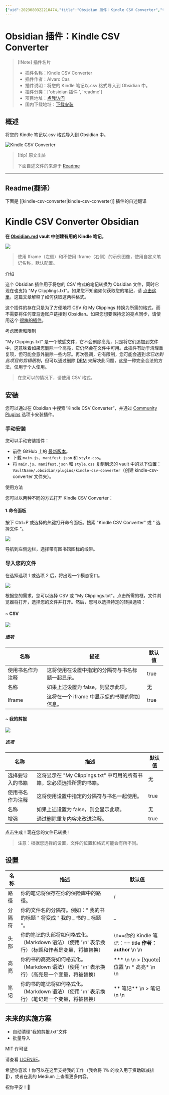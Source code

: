 ```yaml
---
{"uid":2023080322210474,"title":"Obsidian 插件：Kindle CSV Converter","tags":["obsidian插件","readme"],"description":"将您的Kindle笔记以.csv格式导入到Obsidian中。","author":"AI","type":"readme","draft":false,"editable":false,"modified":20230101000000,"dg-publish":true,"permalink":"/lake-of-knowledge/10-obsidian/obsidian/readme/kindle-csv-converter-readme/","dgPassFrontmatter":true}
---
```



# Obsidian 插件：Kindle CSV Converter

> [!Note] 插件名片
> - 插件名称：Kindle CSV Converter
> - 插件作者：Alvaro Cas
> - 插件说明：将您的 Kindle 笔记以.csv 格式导入到 Obsidian 中。
> - 插件分类：['obsidian 插件 ', 'readme']
> - 项目地址：[点我访问](https://github.com/alvaro-cas/kindle-csv-converter-obsidian)
> - 国内下载地址：[下载安装](https://pkmer.cn/products/plugin/pluginMarket/?kindle-csv-converter)

## 概述

将您的 Kindle 笔记以.csv 格式导入到 Obsidian 中。

![Kindle CSV Converter](https://cdn.pkmer.cn/covers/kindle-csv-converter.jpeg!pkmer)

> [!tip] 原文出处
>
>下面自述文件的来源于 [Readme](https://ghproxy.net/https://raw.githubusercontent.com/alvaro-cas/kindle-csv-converter-obsidian/main/README.md)
>

---

## Readme(翻译）

下面是 [[kindle-csv-converter\|kindle-csv-converter]] 插件的自述翻译

# Kindle CSV Converter Obsidian

**在 [Obsidian.md](https://obsidian.md/) vault 中创建有用的 Kindle 笔记。**

![](https://github.com/alvaro-cas/kindle-csv-converter-obsidian/blob/main/assets/ss.png?raw=true)

> 使用 Iframe（左侧）和不使用 Iframe（右侧）的示例图像，使用自定义笔记名称，默认配置。

介绍

这个 Obsidian 插件用于将您的 CSV 格式的笔记转换为 Obsidian 文件，同时它现在也支持 "My Clipplings.txt"。如果您不知道如何获取您的笔记，请 [点击这里](https://medium.com/@keisuke_w/how-to-export-kindle-notes-and-highlights-ebce5812bbfc#55d8)，这篇文章解释了如何获取这两种格式。

这个插件的存在只是为了方便地将 CSV 和 My Clippings 转换为所需的格式，而不需要将任何亚马逊账户链接到 Obsidian。如果您想要保持您的亮点同步，请使用这个 [很棒的插件](https://obsidian.md/plugins?search=Kindle%20Highlights)。

考虑因素和限制

"My Clippings.txt" 是一个敏感文件，它不会删除高亮，只是将它们追加到文件中，这意味着如果您删除一个高亮，它仍然会在文件中可用。此插件有助于清理重复项，但可能会意外删除一些内容。再次强调，它有限制，您可能会遇到*您已达到此项目的剪辑限制*，但可以通过删除 [DRM](https://www.makeuseof.com/tag/remove-drm-every-ebook-own/) 来解决此问题，这是一种完全合法的方法，仅用于个人使用。

> 在您可以的情况下，请使用 CSV 格式。

## 安装

您可以通过在 Obsidian 中搜索“Kindle CSV Converter”，并通过 [Community Plugins](https://obsidian.md/plugins?search=Kindle%20CSV%20Converter) 选项卡安装插件。

### 手动安装

您可以手动安装插件：

- 前往 GitHub 上的 [最新版本](https://github.com/alvaro-cas/kindle-csv-converter-obsidian/releases/latest)。
- 下载 `main.js`、`manifest.json` 和 `style.css`。
- 将 `main.js`、`manifest.json` 和 `style.css` 复制到您的 vault 中的以下位置：`VaultName/.obsidian/plugins/kindle-csv-converter`（创建 kindle-csv-converter 文件夹）。

使用方法

您可以以两种不同的方式打开 Kindle CSV Converter：

#### 1.命令面板

按下 Ctrl+P 或选择的热键打开命令面板。搜索 "Kindle CSV Converter" 或 " 选择文件 "。

![](https://raw.githubusercontent.com/alvaro-cas/kindle-csv-converter-obsidian/main/assets/ss_command.jpg)

导航到左侧边栏，选择带有图书馆图标的缎带。

### 导入您的文件

在选择选项 1 或选项 2 后，将出现一个模态窗口。

![](https://github.com/alvaro-cas/kindle-csv-converter-obsidian/blob/main/assets/ss_modal.png?raw=true)

根据您的需求，您可以选择 CSV 或 "My Clippings.txt"。点击所需的框，文件浏览器将打开，选择您的文件并打开。然后，您可以选择特定的转换选项：

#### ~ CSV

![](https://github.com/alvaro-cas/kindle-csv-converter-obsidian/blob/main/assets/ss_csv.png?raw=true)

##### 选项

| 名称 | 描述 | 默认值 |
|--|--|--|
| 使用书名作为注释 | 这将使用在设置中指定的分隔符与书名标题一起显示。 | true |
| 名称 | 如果上述设置为 false，则显示此项。 | 无 |
| Iframe | 这将在一个 iframe 中显示您的书籍的附加信息。 | true |

#### ~ 我的剪报

![](https://github.com/alvaro-cas/kindle-csv-converter-obsidian/blob/main/assets/ss_clippings.png?raw=true)

##### 选项

| 名称 | 描述 | 默认值 |
|--|--|--|
| 选择要导入的书籍 | 这将显示在 "My Clippings.txt" 中可用的所有书籍，您必须选择所需的书籍。 | 无 |
| 使用书名作为注释 | 这将使用设置中指定的分隔符与书名一起使用。 | true |
| 名称 | 如果上述设置为 false，则会显示此项。 | 无 |
| 增强 | 通过删除重复内容来改进注释。 | true |

点击生成！现在您的文件已转换！

> 注意：根据您选择的设置，文件的位置和格式可能会有所不同。

## 设置

| 名称 | 描述 | 默认值 |
|--|--|--|
| 路径 | 你的笔记将保存在你的保险库中的路径。 | / |
| 分隔符 | 你的文件名的分隔符。例如：" 我的书的标题 " 将变成 " 我的 _ 书的 _ 标题 "。 | _ |
| 头部 | 你的笔记的头部将如何格式化。（Markdown 语法）（使用 '\n' 表示换行）（标题和作者是变量，将被替换） | \n==你的 Kindle 笔记：== title **作者：author** \n \n |
| 高亮 | 你的书的高亮将如何格式化。（Markdown 语法）（使用 '\n' 表示换行）（高亮是一个变量，将被替换）| *** \n \n > [!quote] 位置 \n \* 高亮\* \n \n |
| 笔记 | 你的书的笔记将如何格式化。（Markdown 语法）（使用 '\n' 表示换行）（笔记是一个变量，将被替换）| \*\* 笔记\*\* \n > 笔记 \n \n |

## 未来的实施方案

- 自动清理“我的剪报.txt”文件
- 批量导入

MIT 许可证

请查看 [LICENSE](https://github.com/alvaro-cas/kindle-csv-converter-obsidian/blob/main/LICENSE)。

希望你喜欢！你可以在这里支持我的工作（我会将 1% 的收入用于资助碳减排🌳），或者在我的 Medium 上查看更多内容。

祝你平安！🤙

<noscript></noscript>
